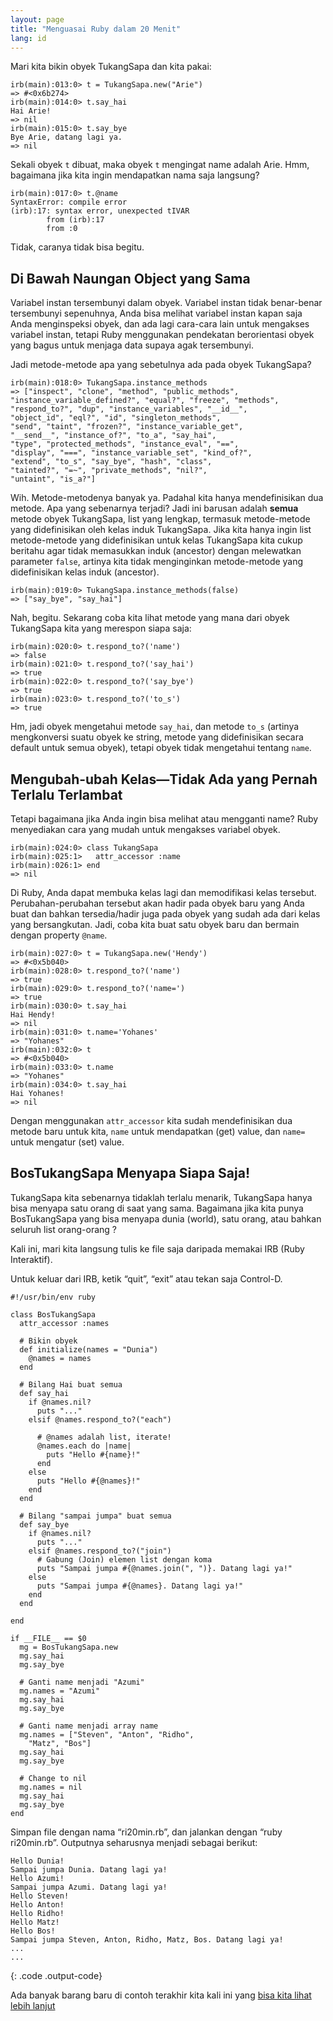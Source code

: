 ```yaml
---
layout: page
title: "Menguasai Ruby dalam 20 Menit"
lang: id
---
```


Mari kita bikin obyek TukangSapa dan kita pakai:

    irb(main):013:0> t = TukangSapa.new("Arie")
    => #<0x6b274>
    irb(main):014:0> t.say_hai
    Hai Arie!
    => nil
    irb(main):015:0> t.say_bye
    Bye Arie, datang lagi ya.
    => nil

Sekali obyek `t` dibuat, maka obyek `t` mengingat name adalah Arie. Hmm,
bagaimana jika kita ingin mendapatkan nama saja langsung?

    irb(main):017:0> t.@name
    SyntaxError: compile error
    (irb):17: syntax error, unexpected tIVAR
            from (irb):17
            from :0

Tidak, caranya tidak bisa begitu.

## Di Bawah Naungan Object yang Sama

Variabel instan tersembunyi dalam obyek. Variabel instan tidak
benar-benar tersembunyi sepenuhnya, Anda bisa melihat variabel instan
kapan saja Anda menginspeksi obyek, dan ada lagi cara-cara lain untuk
mengakses variabel instan, tetapi Ruby menggunakan pendekatan
berorientasi obyek yang bagus untuk menjaga data supaya agak
tersembunyi.

Jadi metode-metode apa yang sebetulnya ada pada obyek TukangSapa?

    irb(main):018:0> TukangSapa.instance_methods
    => ["inspect", "clone", "method", "public_methods", 
    "instance_variable_defined?", "equal?", "freeze", "methods", 
    "respond_to?", "dup", "instance_variables", "__id__", 
    "object_id", "eql?", "id", "singleton_methods", 
    "send", "taint", "frozen?", "instance_variable_get", 
    "__send__", "instance_of?", "to_a", "say_hai", 
    "type", "protected_methods", "instance_eval", "==", 
    "display", "===", "instance_variable_set", "kind_of?", 
    "extend", "to_s", "say_bye", "hash", "class", 
    "tainted?", "=~", "private_methods", "nil?", 
    "untaint", "is_a?"]

Wih. Metode-metodenya banyak ya. Padahal kita hanya mendefinisikan dua
metode. Apa yang sebenarnya terjadi? Jadi ini barusan adalah **semua**
metode obyek TukangSapa, list yang lengkap, termasuk metode-metode yang
didefinisikan oleh kelas induk TukangSapa. Jika kita hanya ingin list
metode-metode yang didefinisikan untuk kelas TukangSapa kita cukup
beritahu agar tidak memasukkan induk (ancestor) dengan melewatkan
parameter `false`, artinya kita tidak menginginkan metode-metode yang
didefinisikan kelas induk (ancestor).

    irb(main):019:0> TukangSapa.instance_methods(false)
    => ["say_bye", "say_hai"]

Nah, begitu. Sekarang coba kita lihat metode yang mana dari obyek
TukangSapa kita yang merespon siapa saja:

    irb(main):020:0> t.respond_to?('name')
    => false
    irb(main):021:0> t.respond_to?('say_hai')
    => true
    irb(main):022:0> t.respond_to?('say_bye')
    => true
    irb(main):023:0> t.respond_to?('to_s')
    => true

Hm, jadi obyek mengetahui metode `say_hai`, dan metode `to_s` (artinya
mengkonversi suatu obyek ke string, metode yang didefinisikan secara
default untuk semua obyek), tetapi obyek tidak mengetahui tentang
`name`.

## Mengubah-ubah Kelas—Tidak Ada yang Pernah Terlalu Terlambat

Tetapi bagaimana jika Anda ingin bisa melihat atau mengganti name? Ruby
menyediakan cara yang mudah untuk mengakses variabel obyek.

    irb(main):024:0> class TukangSapa
    irb(main):025:1>   attr_accessor :name
    irb(main):026:1> end
    => nil

Di Ruby, Anda dapat membuka kelas lagi dan memodifikasi kelas tersebut.
Perubahan-perubahan tersebut akan hadir pada obyek baru yang Anda buat
dan bahkan tersedia/hadir juga pada obyek yang sudah ada dari kelas yang
bersangkutan. Jadi, coba kita buat satu obyek baru dan bermain dengan
property `@name`.

    irb(main):027:0> t = TukangSapa.new('Hendy')
    => #<0x5b040>
    irb(main):028:0> t.respond_to?('name')
    => true
    irb(main):029:0> t.respond_to?('name=')
    => true
    irb(main):030:0> t.say_hai             
    Hai Hendy!
    => nil
    irb(main):031:0> t.name='Yohanes'
    => "Yohanes"
    irb(main):032:0> t
    => #<0x5b040>
    irb(main):033:0> t.name
    => "Yohanes"
    irb(main):034:0> t.say_hai
    Hai Yohanes!
    => nil

Dengan menggunakan `attr_accessor` kita sudah mendefinisikan dua metode
baru untuk kita, `name` untuk mendapatkan (get) value, dan `name=` untuk
mengatur (set) value.

## BosTukangSapa Menyapa Siapa Saja!

TukangSapa kita sebenarnya tidaklah terlalu menarik, TukangSapa hanya
bisa menyapa satu orang di saat yang sama. Bagaimana jika kita punya
BosTukangSapa yang bisa menyapa dunia (world), satu orang, atau bahkan
seluruh list orang-orang ?

Kali ini, mari kita langsung tulis ke file saja daripada memakai IRB
(Ruby Interaktif).

Untuk keluar dari IRB, ketik “quit”, “exit” atau tekan saja Control-D.

    #!/usr/bin/env ruby
    
    class BosTukangSapa
      attr_accessor :names
    
      # Bikin obyek
      def initialize(names = "Dunia")
        @names = names
      end
    
      # Bilang Hai buat semua
      def say_hai
        if @names.nil?
          puts "..."
        elsif @names.respond_to?("each")
    
          # @names adalah list, iterate!
          @names.each do |name|
            puts "Hello #{name}!"
          end
        else
          puts "Hello #{@names}!"
        end
      end
    
      # Bilang "sampai jumpa" buat semua
      def say_bye
        if @names.nil?
          puts "..."
        elsif @names.respond_to?("join")
          # Gabung (Join) elemen list dengan koma
          puts "Sampai jumpa #{@names.join(", ")}. Datang lagi ya!"
        else
          puts "Sampai jumpa #{@names}. Datang lagi ya!"
        end
      end
    
    end
    
    if __FILE__ == $0
      mg = BosTukangSapa.new
      mg.say_hai
      mg.say_bye
    
      # Ganti name menjadi "Azumi"
      mg.names = "Azumi"
      mg.say_hai
      mg.say_bye
    
      # Ganti name menjadi array name
      mg.names = ["Steven", "Anton", "Ridho", 
        "Matz", "Bos"]
      mg.say_hai
      mg.say_bye
    
      # Change to nil
      mg.names = nil
      mg.say_hai
      mg.say_bye
    end

Simpan file dengan nama “ri20min.rb”, dan jalankan dengan “ruby
ri20min.rb”. Outputnya seharusnya menjadi sebagai berikut:

    Hello Dunia!
    Sampai jumpa Dunia. Datang lagi ya!
    Hello Azumi!
    Sampai jumpa Azumi. Datang lagi ya!
    Hello Steven!
    Hello Anton!
    Hello Ridho!
    Hello Matz!
    Hello Bos!
    Sampai jumpa Steven, Anton, Ridho, Matz, Bos. Datang lagi ya!
    ...
    ...
{: .code .output-code}

Ada banyak barang baru di contoh terakhir kita kali ini yang [bisa kita
lihat lebih lanjut](../4/)

